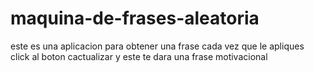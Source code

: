 # maquina-de-frases-aleatoria
este es una aplicacion para obtener una frase cada vez que le apliques click al boton cactualizar y este te dara una frase motivacional
